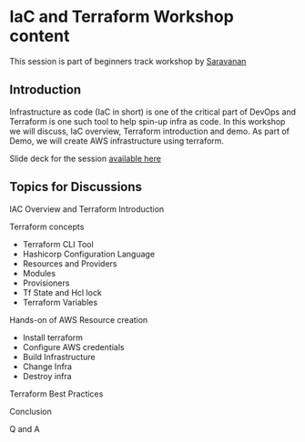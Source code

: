 # IaC and Terraform Workshop content
This session is part of beginners track workshop by [Saravanan](https://gsaravanan.dev)

## Introduction
Infrastructure as code (IaC in short) is one of the critical part of DevOps and Terraform is one such tool to help spin-up infra as code. In this workshop we will discuss, IaC overview, Terraform introduction and demo. As part of Demo, we will create AWS infrastructure using terraform.

Slide deck for the session [available here](https://docs.google.com/presentation/d/1vfJP2r0RKTfrnZgbtNkSI2ZqZgN1N2pc/edit?usp=sharing&ouid=103102640691937702263&rtpof=true&sd=true)

## Topics for Discussions
IAC Overview and Terraform Introduction 

Terraform concepts
 - Terraform CLI Tool
 - Hashicorp Configuration Language
 - Resources and Providers
 - Modules
 - Provisioners
 - Tf State and Hcl lock
 - Terraform Variables

Hands-on of AWS Resource creation
 - Install terraform
 - Configure AWS credentials
 - Build Infrastructure
 - Change Infra
 - Destroy infra

Terraform Best Practices

Conclusion

Q and A


